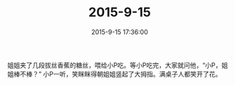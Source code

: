 ﻿---
title: "2015-9-15"
date: 2015-9-15 17:36:00
tags: 文字
categories: 爸爸
---
姐姐夹了几段拔丝香蕉的糖丝，喂给小P吃。等小P吃完，大家就问他，“小P，姐姐棒不棒？” 小P一听，笑眯眯得朝姐姐竖起了大拇指。满桌子人都笑开了花。